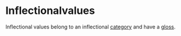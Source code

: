 # Inflectionalvalues
Inflectional values belong to an inflectional [category](../inflectionalcategories) and have a [gloss](../glosses).